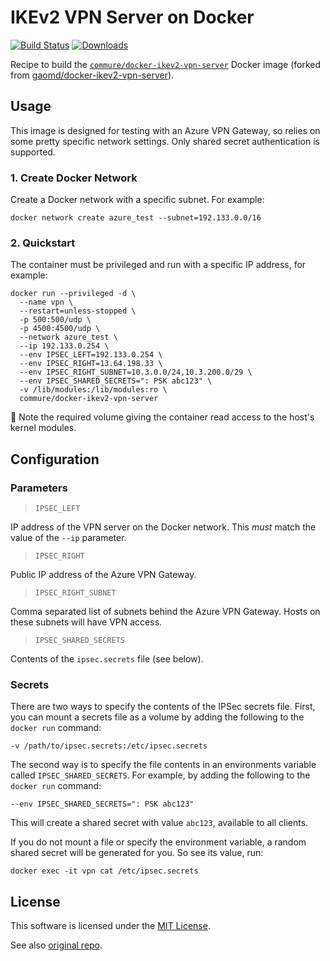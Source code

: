 # IKEv2 VPN Server on Docker

[![Build Status](https://img.shields.io/docker/build/commure/docker-ikev2-vpn-server.svg)](https://hub.docker.com/r/commure/docker-ikev2-vpn-server/builds/)
[![Downloads](https://img.shields.io/docker/pulls/commure/docker-ikev2-vpn-server.svg)](https://hub.docker.com/r/commure/docker-ikev2-vpn-server/)

Recipe to build the [`commure/docker-ikev2-vpn-server`](https://hub.docker.com/r/commure/docker-ikev2-vpn-server/) Docker image (forked from [gaomd/docker-ikev2-vpn-server](https://github.com/gaomd/docker-ikev2-vpn-server)).

## Usage

This image is designed for testing with an Azure VPN Gateway, so relies on some
pretty specific network settings. Only shared secret authentication is
supported.

### 1. Create Docker Network

Create a Docker network with a specific subnet. For example:

```
docker network create azure_test --subnet=192.133.0.0/16
```

### 2. Quickstart

The container must be privileged and run with a specific IP address, for example:

```
docker run --privileged -d \
  --name vpn \
  --restart=unless-stopped \
  -p 500:500/udp \
  -p 4500:4500/udp \
  --network azure_test \
  --ip 192.133.0.254 \
  --env IPSEC_LEFT=192.133.0.254 \
  --env IPSEC_RIGHT=13.64.198.33 \
  --env IPSEC_RIGHT_SUBNET=10.3.0.0/24,10.3.200.0/29 \
  --env IPSEC_SHARED_SECRETS=": PSK abc123" \
  -v /lib/modules:/lib/modules:ro \
  commure/docker-ikev2-vpn-server
```

:pushpin: Note the required volume giving the container read access to the host's
kernel modules.

## Configuration

### Parameters

> `IPSEC_LEFT`

IP address of the VPN server on the Docker network. This _must_ match the
value of the `--ip` parameter.

> `IPSEC_RIGHT`

Public IP address of the Azure VPN Gateway.

> `IPSEC_RIGHT_SUBNET`

Comma separated list of subnets behind the Azure VPN Gateway. Hosts
on these subnets will have VPN access.

> `IPSEC_SHARED_SECRETS`

Contents of the `ipsec.secrets` file (see below).

### Secrets

There are two ways to specify the contents of the IPSec secrets file. First,
you can mount a secrets file as a volume by adding the following to the `docker run` command:

```
-v /path/to/ipsec.secrets:/etc/ipsec.secrets
```

The second way is to specify the file contents in an environments variable
called `IPSEC_SHARED_SECRETS`. For example, by adding the following to the
`docker run` command:

```
--env IPSEC_SHARED_SECRETS=": PSK abc123"
```

This will create a shared secret with value `abc123`, available to all clients.

If you do not mount a file or specify the environment variable, a random shared
secret will be generated for you. So see its value, run:

```
docker exec -it vpn cat /etc/ipsec.secrets
```

## License

This software is licensed under the [MIT License](LICENSE).

See also [original repo](https://github.com/gaomd/docker-ikev2-vpn-server).
